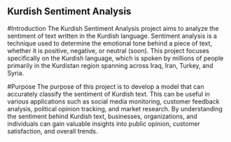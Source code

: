 ## Kurdish Sentiment Analysis

#Introduction
The Kurdish Sentiment Analysis project aims to analyze the sentiment of text written in the Kurdish language. Sentiment analysis is a technique used to determine the emotional tone behind a piece of text, whether it is positive, negative, or neutral (soon). This project focuses specifically on the Kurdish language, which is spoken by millions of people primarily in the Kurdistan region spanning across Iraq, Iran, Turkey, and Syria.

#Purpose
The purpose of this project is to develop a model that can accurately classify the sentiment of Kurdish text. This can be useful in various applications such as social media monitoring, customer feedback analysis, political opinion tracking, and market research. By understanding the sentiment behind Kurdish text, businesses, organizations, and individuals can gain valuable insights into public opinion, customer satisfaction, and overall trends.
